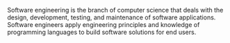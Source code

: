 Software engineering is the branch of computer science that deals with the design, development, testing, and maintenance of software applications. Software engineers apply engineering principles and knowledge of programming languages to build software solutions for end users.
